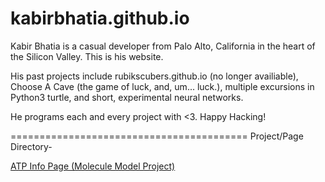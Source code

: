 # kabirbhatia.github.io


Kabir Bhatia is a casual developer from Palo Alto, California in the heart of the Silicon Valley. This is his website.

His past projects include rubikscubers.github.io (no longer availiable), Choose A Cave (the game of luck, and, um... luck.), multiple excursions in Python3 turtle, and short, experimental neural networks.

He programs each and every project with <3.
Happy Hacking!

=========================================
Project/Page Directory-

[ATP Info Page (Molecule Model Project)](/atp/index.html)
